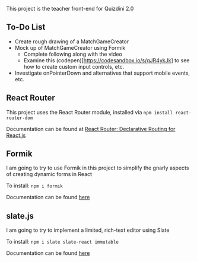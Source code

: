 This project is the teacher front-end for Quizdini 2.0

## To-Do List

* Create rough drawing of a MatchGameCreator
* Mock up of MatchGameCreator using Formik
  * Complete following along with the video 
  * Examine this (codepen)[https://codesandbox.io/s/qJR4ykJk] to see how to create custom input controls, etc.
* Investigate onPointerDown and alternatives that support mobile events, etc.

## React Router

This project uses the React Router module, installed via `npm install react-router-dom` 

Documentation can be found at [React Router: Declarative Routing for React.js](https://reacttraining.com/react-router/)

## Formik

I am going to try to use Formik in this project to simplify the gnarly aspects of creating dynamic forms in React

To install: `npm i formik`

Documentation can be found [here](https://jaredpalmer.com/formik/docs/overview)

## slate.js

I am going to try to implement a limited, rich-text editor using Slate

To install: `npm i slate slate-react immutable`

Documentation can be found [here](https://docs.slatejs.org)